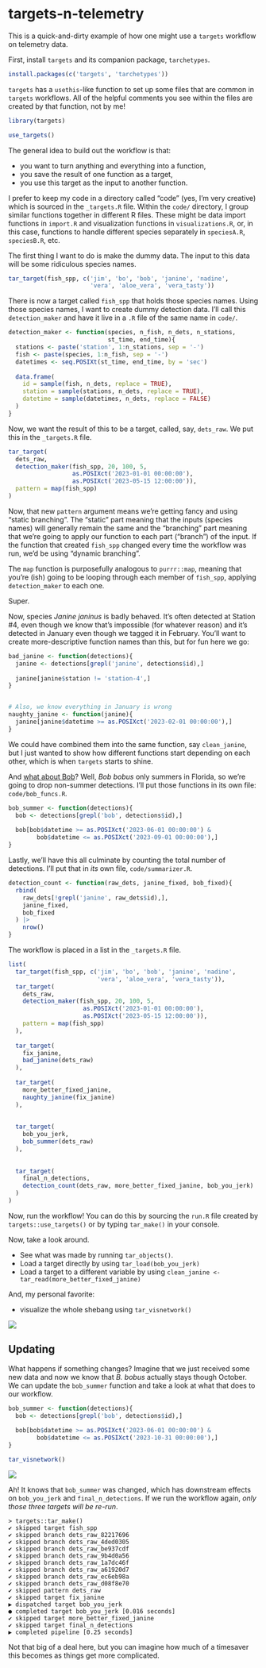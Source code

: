 
<!-- README.md is generated from README.Rmd. Please edit that file -->

# targets-n-telemetry

This is a quick-and-dirty example of how one might use a `targets`
workflow on telemetry data.

First, install `targets` and its companion package, `tarchetypes`.

``` r
install.packages(c('targets', 'tarchetypes'))
```

`targets` has a `usethis`-like function to set up some files that are
common in `targets` workflows. All of the helpful comments you see
within the files are created by that function, not by me!

``` r
library(targets)

use_targets()
```

The general idea to build out the workflow is that:

- you want to turn anything and everything into a function,
- you save the result of one function as a target,
- you use this target as the input to another function.

I prefer to keep my code in a directory called “code” (yes, I’m very
creative) which is sourced in the `_targets.R` file. Within the `code/`
directory, I group similar functions together in different R files.
These might be data import functions in `import.R` and visualization
functions in `visualizations.R`, or, in this case, functions to handle
different species separately in `speciesA.R`, `speciesB.R`, etc.

The first thing I want to do is make the dummy data. The input to this
data will be some ridiculous species names.

``` r
tar_target(fish_spp, c('jim', 'bo', 'bob', 'janine', 'nadine',
                       'vera', 'aloe_vera', 'vera_tasty'))
```

There is now a target called `fish_spp` that holds those species names.
Using those species names, I want to create dummy detection data. I’ll
call this `detection_maker` and have it live in a `.R` file of the same
name in `code/`.

``` r
detection_maker <- function(species, n_fish, n_dets, n_stations,
                            st_time, end_time){
  stations <- paste('station', 1:n_stations, sep = '-')
  fish <- paste(species, 1:n_fish, sep = '-')
  datetimes <- seq.POSIXt(st_time, end_time, by = 'sec')
  
  data.frame(
    id = sample(fish, n_dets, replace = TRUE),
    station = sample(stations, n_dets, replace = TRUE),
    datetime = sample(datetimes, n_dets, replace = FALSE)
  )
}
```

Now, we want the result of this to be a target, called, say, `dets_raw`.
We put this in the `_targets.R` file.

``` r
tar_target(
  dets_raw,
  detection_maker(fish_spp, 20, 100, 5,
                  as.POSIXct('2023-01-01 00:00:00'),
                  as.POSIXct('2023-05-15 12:00:00')),
  pattern = map(fish_spp)
)
```

Now, that new `pattern` argument means we’re getting fancy and using
“static branching”. The “static” part meaning that the inputs (species
names) will generally remain the same and the “branching” part meaning
that we’re going to apply our function to each part (“branch”) of the
input. If the function that created `fish_spp` changed every time the
workflow was run, we’d be using “dynamic branching”.

The `map` function is purposefully analogous to `purrr::map`, meaning
that you’re (ish) going to be looping through each member of `fish_spp`,
applying `detection_maker` to each one.

Super.

Now, species *Janine janinus* is badly behaved. It’s often detected at
Station \#4, even though we know that’s impossible (for whatever reason)
and it’s detected in January even though we tagged it in February.
You’ll want to create more-descriptive function names than this, but for
fun here we go:

``` r
bad_janine <- function(detections){
  janine <- detections[grepl('janine', detections$id),]
  
  janine[janine$station != 'station-4',]
}


# Also, we know everything in January is wrong
naughty_janine <- function(janine){
  janine[janine$datetime >= as.POSIXct('2023-02-01 00:00:00'),]
}
```

We could have combined them into the same function, say `clean_janine`,
but I just wanted to show how different functions start depending on
each other, which is when `targets` starts to shine.

And [what about Bob](https://www.imdb.com/title/tt0103241/)? Well, *Bob
bobus* only summers in Florida, so we’re going to drop non-summer
detections. I’ll put those functions in its own file:
`code/bob_funcs.R`.

``` r
bob_summer <- function(detections){
  bob <- detections[grepl('bob', detections$id),]
  
  bob[bob$datetime >= as.POSIXct('2023-06-01 00:00:00') &
        bob$datetime <= as.POSIXct('2023-09-01 00:00:00'),]
}
```

Lastly, we’ll have this all culminate by counting the total number of
detections. I’ll put that in *its* own file, `code/summarizer.R`.

``` r
detection_count <- function(raw_dets, janine_fixed, bob_fixed){
  rbind(
    raw_dets[!grepl('janine', raw_dets$id),],
    janine_fixed,
    bob_fixed
  ) |> 
    nrow()
}
```

The workflow is placed in a list in the `_targets.R` file.

``` r
list(
  tar_target(fish_spp, c('jim', 'bo', 'bob', 'janine', 'nadine',
                         'vera', 'aloe_vera', 'vera_tasty')),
  tar_target(
    dets_raw,
    detection_maker(fish_spp, 20, 100, 5,
                     as.POSIXct('2023-01-01 00:00:00'),
                     as.POSIXct('2023-05-15 12:00:00')),
    pattern = map(fish_spp)
  ),
  
  tar_target(
    fix_janine,
    bad_janine(dets_raw)
  ),
  
  tar_target(
    more_better_fixed_janine,
    naughty_janine(fix_janine)
  ),
  
  
  tar_target(
    bob_you_jerk,
    bob_summer(dets_raw)
  ),
  
  
  tar_target(
    final_n_detections,
    detection_count(dets_raw, more_better_fixed_janine, bob_you_jerk)
  )
)
```

Now, run the workflow! You can do this by sourcing the `run.R` file
created by `targets::use_targets()` or by typing `tar_make()` in your
console.

Now, take a look around.

- See what was made by running `tar_objects()`.
- Load a target directly by using `tar_load(bob_you_jerk)`
- Load a target to a different variable by using
  `clean_janine <- tar_read(more_better_fixed_janine)`

And, my personal favorite:

- visualize the whole shebang using `tar_visnetwork()`

![](tar_visnetwork.png)

## Updating

What happens if something changes? Imagine that we just received some
new data and now we know that *B. bobus* actually stays though October.
We can update the `bob_summer` function and take a look at what that
does to our workflow.

``` r
bob_summer <- function(detections){
  bob <- detections[grepl('bob', detections$id),]
  
  bob[bob$datetime >= as.POSIXct('2023-06-01 00:00:00') &
        bob$datetime <= as.POSIXct('2023-10-31 00:00:00'),]
}
```

``` r
tar_visnetwork()
```

![](visnetwork_outdated.png)

Ah! It knows that `bob_summer` was changed, which has downstream effects
on `bob_you_jerk` and `final_n_detections`. If we run the workflow
again, *only those three targets will be re-run*.

    > targets::tar_make()
    ✔ skipped target fish_spp
    ✔ skipped branch dets_raw_82217696
    ✔ skipped branch dets_raw_4ded0305
    ✔ skipped branch dets_raw_be937cdf
    ✔ skipped branch dets_raw_9b4d0a56
    ✔ skipped branch dets_raw_1a7dc46f
    ✔ skipped branch dets_raw_a61920d7
    ✔ skipped branch dets_raw_ec6eb98a
    ✔ skipped branch dets_raw_d08f8e70
    ✔ skipped pattern dets_raw
    ✔ skipped target fix_janine
    ▶ dispatched target bob_you_jerk
    ● completed target bob_you_jerk [0.016 seconds]
    ✔ skipped target more_better_fixed_janine
    ✔ skipped target final_n_detections
    ▶ completed pipeline [0.25 seconds]

Not that big of a deal here, but you can imagine how much of a timesaver
this becomes as things get more complicated.
